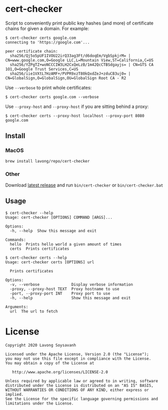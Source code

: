 # cert-checker

Script to conveniently print public key hashes (and more) of certificate chains for given a domain. For example:

```
$ cert-checker certs google.com
connecting to 'https://google.com'...

peer certificate chain:
  sha256/Qj5o5pUF1IVOU22irQ33ag3Ft/d6doqEm/VgbSpkjrM= | CN=www.google.com,O=Google LLC,L=Mountain View,ST=California,C=US
  sha256/YZPgTZ+woNCCCIW3LH2CxQeLzB/1m42QcCTBSdgayjs= | CN=GTS CA 1O1,O=Google Trust Services,C=US
  sha256/iie1VXtL7HzAMF+/PVPR9xzT80kQxdZeJ+zduCB3uj0= | CN=GlobalSign,O=GlobalSign,OU=GlobalSign Root CA - R2
```

Use `--verbose` to print whole certificates:

```
$ cert-checker certs google.com --verbose
```

Use `--proxy-host` and `--proxy-host` if you are sitting behind a proxy:
```
$ cert-checker certs --proxy-host localhost --proxy-port 8080 google.com
```

## Install

### MacOS
```
brew install lavong/repo/cert-checker
```
### Other

Download [latest release](https://github.com/lavong/cert-checker/releases/latest) and run `bin/cert-checker` or `bin/cert-checker.bat`

## Usage

```
$ cert-checker --help
Usage: cert-checker [OPTIONS] COMMAND [ARGS]...

Options:
  -h, --help  Show this message and exit

Commands:
  hello  Prints hello world a given amount of times
  certs  Prints certificates
```

```
$ cert-checker certs --help
Usage: cert-checker certs [OPTIONS] url

  Prints certificates

Options:
  -v, --verbose              Display verbose information
  -proxy, --proxy-host TEXT  Proxy hostname to use
  -port, --proxy-port INT    Proxy port to use
  -h, --help                 Show this message and exit

Arguments:
  url  The url to fetch
```

# License

    Copyright 2020 Lavong Soysavanh

    Licensed under the Apache License, Version 2.0 (the "License");
    you may not use this file except in compliance with the License.
    You may obtain a copy of the License at

       http://www.apache.org/licenses/LICENSE-2.0

    Unless required by applicable law or agreed to in writing, software
    distributed under the License is distributed on an "AS IS" BASIS,
    WITHOUT WARRANTIES OR CONDITIONS OF ANY KIND, either express or implied.
    See the License for the specific language governing permissions and
    limitations under the License.


